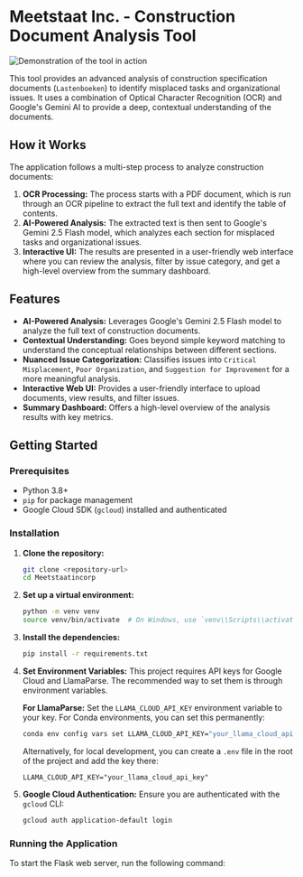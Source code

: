 # Meetstaat Inc. - Construction Document Analysis Tool

![Demonstration of the tool in action](Requirements/GIF/Minidemosplit.gif)

This tool provides an advanced analysis of construction specification documents (`Lastenboeken`) to identify misplaced tasks and organizational issues. It uses a combination of Optical Character Recognition (OCR) and Google's Gemini AI to provide a deep, contextual understanding of the documents.

## How it Works

The application follows a multi-step process to analyze construction documents:

1.  **OCR Processing:** The process starts with a PDF document, which is run through an OCR pipeline to extract the full text and identify the table of contents.
2.  **AI-Powered Analysis:** The extracted text is then sent to Google's Gemini 2.5 Flash model, which analyzes each section for misplaced tasks and organizational issues.
3.  **Interactive UI:** The results are presented in a user-friendly web interface where you can review the analysis, filter by issue category, and get a high-level overview from the summary dashboard.

## Features

-   **AI-Powered Analysis:** Leverages Google's Gemini 2.5 Flash model to analyze the full text of construction documents.
-   **Contextual Understanding:** Goes beyond simple keyword matching to understand the conceptual relationships between different sections.
-   **Nuanced Issue Categorization:** Classifies issues into `Critical Misplacement`, `Poor Organization`, and `Suggestion for Improvement` for a more meaningful analysis.
-   **Interactive Web UI:** Provides a user-friendly interface to upload documents, view results, and filter issues.
-   **Summary Dashboard:** Offers a high-level overview of the analysis results with key metrics.

## Getting Started

### Prerequisites

-   Python 3.8+
-   `pip` for package management
-   Google Cloud SDK (`gcloud`) installed and authenticated

### Installation

1.  **Clone the repository:**
    ```bash
    git clone <repository-url>
    cd Meetstaatincorp
    ```

2.  **Set up a virtual environment:**
    ```bash
    python -m venv venv
    source venv/bin/activate  # On Windows, use `venv\\Scripts\\activate`
    ```

3.  **Install the dependencies:**
    ```bash
    pip install -r requirements.txt
    ```

4.  **Set Environment Variables:**
    This project requires API keys for Google Cloud and LlamaParse. The recommended way to set them is through environment variables.

    **For LlamaParse:**
    Set the `LLAMA_CLOUD_API_KEY` environment variable to your key. For Conda environments, you can set this permanently:
    ```bash
    conda env config vars set LLAMA_CLOUD_API_KEY="your_llama_cloud_api_key"
    ```
    Alternatively, for local development, you can create a `.env` file in the root of the project and add the key there:
    ```
    LLAMA_CLOUD_API_KEY="your_llama_cloud_api_key"
    ```

5.  **Google Cloud Authentication:**
    Ensure you are authenticated with the `gcloud` CLI:
    ```bash
    gcloud auth application-default login
    ```

### Running the Application

To start the Flask web server, run the following command:

```